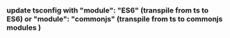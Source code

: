 ### update tsconfig with  "module": "ES6" (transpile from ts to ES6) or "module": "commonjs" (transpile from ts to commonjs modules )